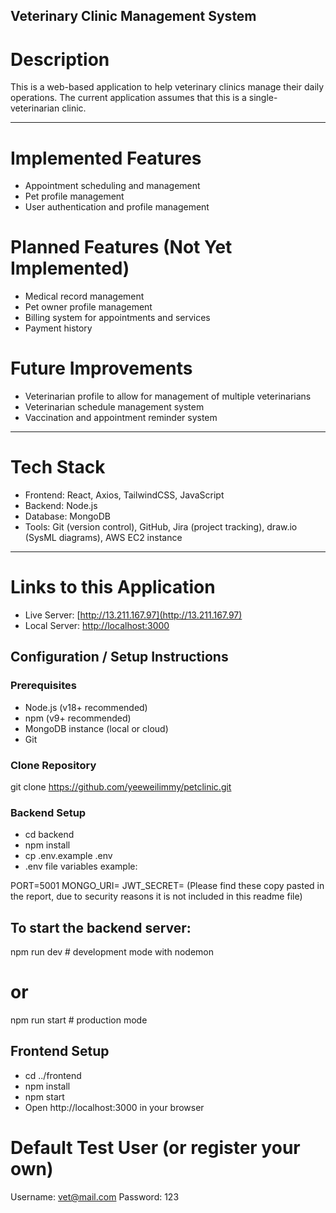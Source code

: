 ## Veterinary Clinic Management System
# Description
This is a web-based application to help veterinary clinics manage their daily operations.
The current application assumes that this is a single-veterinarian clinic.

---

# Implemented Features
- Appointment scheduling and management
- Pet profile management
- User authentication and profile management

# Planned Features (Not Yet Implemented)
- Medical record management
- Pet owner profile management
- Billing system for appointments and services
- Payment history

# Future Improvements
- Veterinarian profile to allow for management of multiple veterinarians
- Veterinarian schedule management system
- Vaccination and appointment reminder system

---

# Tech Stack
- Frontend: React, Axios, TailwindCSS, JavaScript
- Backend: Node.js
- Database: MongoDB
- Tools: Git (version control), GitHub, Jira (project tracking), draw.io (SysML diagrams), AWS EC2 instance

---

# Links to this Application
- Live Server: [http://13.211.167.97](http://13.211.167.97)
- Local Server: [http://localhost:3000](http://localhost:3000)

## Configuration / Setup Instructions

### Prerequisites
- Node.js (v18+ recommended)
- npm (v9+ recommended)
- MongoDB instance (local or cloud)
- Git

### Clone Repository
git clone https://github.com/yeeweilimmy/petclinic.git

### Backend Setup
- cd backend
- npm install
- cp .env.example .env
- .env file variables example:

PORT=5001
MONGO_URI=<your-mongodb-connection-string>
JWT_SECRET=<your-secret-key>
(Please find these copy pasted in the report, due to security reasons it is not included in this readme file)

## To start the backend server:
npm run dev   # development mode with nodemon
# or
npm run start # production mode

## Frontend Setup
- cd ../frontend
- npm install
- npm start
- Open http://localhost:3000 in your browser

# Default Test User (or register your own)
Username: vet@mail.com
Password: 123
